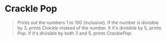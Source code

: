 Crackle Pop
===========

> Prints out the numbers 1 to 100 (inclusive). If the number is divisible by 3, prints _Crackle_ instead of the number. It it's divisible by 5, prints _Pop_. If it's divisible by both 3 and 5, prints _CracklePop_.
